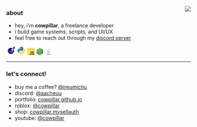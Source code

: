 <img height=16 align="right" src="https://komarev.com/ghpvc/?username=cowpillar&color=blueviolet&style=flat-square"/></span>

### about

- hey, i'm **cowpillar**, a freelance developer
- i build game systems, scripts, and UI/UX
- feel free to reach out through my [discord server](https://discord.com/invite/ZdwPe8JKCC)

<!--
<div align="left">
  <img src="https://github-readme-stats.vercel.app/api/top-langs?username=cowpillar&locale=en&hide_title=false&hide_progress=true&card_width=320&langs_count=6&theme=radical&hide_border=false&order=2" height="200" alt="languages graph"  />
-->

<code><img height="25" alt="lua" src="https://raw.githubusercontent.com/github/explore/80688e429a7d4ef2fca1e82350fe8e3517d3494d/topics/lua/lua.png"></code>
<code><img height="25" alt="python" src="https://raw.githubusercontent.com/github/explore/80688e429a7d4ef2fca1e82350fe8e3517d3494d/topics/python/python.png"></code>
<code><img height="20" alt="javascript" src="https://raw.githubusercontent.com/github/explore/80688e429a7d4ef2fca1e82350fe8e3517d3494d/topics/javascript/javascript.png"></code>
<code><img height="20" alt="nodejs" src="https://raw.githubusercontent.com/github/explore/80688e429a7d4ef2fca1e82350fe8e3517d3494d/topics/nodejs/nodejs.png"></code>
<code><img height="20" alt="java" src="https://raw.githubusercontent.com/github/explore/80688e429a7d4ef2fca1e82350fe8e3517d3494d/topics/java/java.png"></code>

---

### let's connect!
- buy me a coffee? [@ireumichu](https://ko-fi.com/ireumichu)
- discord: [@aacheuu](https://discord.com/users/1097169174939312128)
- portfolio: [cowpillar.github.io](https://cowpillar.github.io/)
- roblox: [@cowpillar](https://www.roblox.com/users/108284393/profile)
- shop: [cowpillar.mysellauth](https://cowpillar.mysellauth.com/)
- youtube: [@cowpillar](https://www.youtube.com/@cowpillar)
